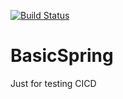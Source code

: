 [![Build Status](https://travis-ci.org/GreenT13/BasicSpring.svg?branch=master)](https://travis-ci.org/GreenT13/BasicSpring)
# BasicSpring
Just for testing CICD
